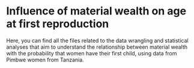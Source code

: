# Influence of material wealth on age at first reproduction

Here, you can find all the files related to the data wrangling and statistical analyses that aim to understand the relationship between material wealth with the probability that women have their first child, using data from Pimbwe women from Tanzania.
